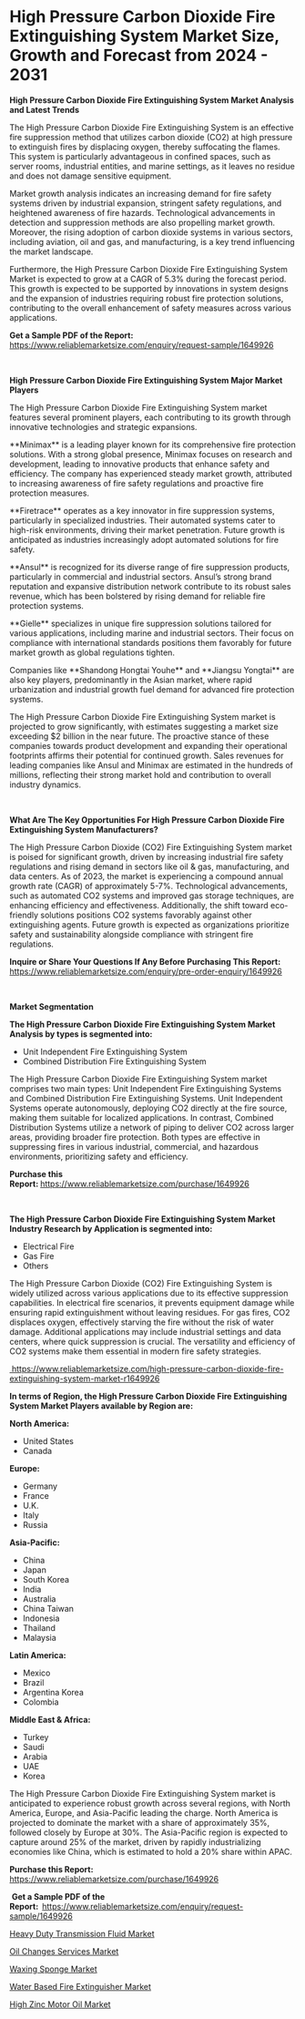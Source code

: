 <p><h1>High Pressure Carbon Dioxide Fire Extinguishing System Market Size, Growth and Forecast from 2024 - 2031</h1></p><p><strong>High Pressure Carbon Dioxide Fire Extinguishing System Market Analysis and Latest Trends</strong></p>
<p><p>The High Pressure Carbon Dioxide Fire Extinguishing System is an effective fire suppression method that utilizes carbon dioxide (CO2) at high pressure to extinguish fires by displacing oxygen, thereby suffocating the flames. This system is particularly advantageous in confined spaces, such as server rooms, industrial entities, and marine settings, as it leaves no residue and does not damage sensitive equipment. </p><p>Market growth analysis indicates an increasing demand for fire safety systems driven by industrial expansion, stringent safety regulations, and heightened awareness of fire hazards. Technological advancements in detection and suppression methods are also propelling market growth. Moreover, the rising adoption of carbon dioxide systems in various sectors, including aviation, oil and gas, and manufacturing, is a key trend influencing the market landscape.</p><p>Furthermore, the High Pressure Carbon Dioxide Fire Extinguishing System Market is expected to grow at a CAGR of 5.3% during the forecast period. This growth is expected to be supported by innovations in system designs and the expansion of industries requiring robust fire protection solutions, contributing to the overall enhancement of safety measures across various applications.</p></p>
<p><strong>Get a Sample PDF of the Report:&nbsp;</strong> <a href="https://www.reliablemarketsize.com/enquiry/request-sample/1649926?utm_campaign=1171&utm_medium=2&utm_source=Github&utm_content=ia&utm_term=26092024&utm_id=high-pressure-carbon-dioxide-fire-extinguishing-system">https://www.reliablemarketsize.com/enquiry/request-sample/1649926</a></p>
<p>&nbsp;</p>
<p><strong>High Pressure Carbon Dioxide Fire Extinguishing System Major Market Players</strong></p>
<p><p>The High Pressure Carbon Dioxide Fire Extinguishing System market features several prominent players, each contributing to its growth through innovative technologies and strategic expansions. </p><p>**Minimax** is a leading player known for its comprehensive fire protection solutions. With a strong global presence, Minimax focuses on research and development, leading to innovative products that enhance safety and efficiency. The company has experienced steady market growth, attributed to increasing awareness of fire safety regulations and proactive fire protection measures.</p><p>**Firetrace** operates as a key innovator in fire suppression systems, particularly in specialized industries. Their automated systems cater to high-risk environments, driving their market penetration. Future growth is anticipated as industries increasingly adopt automated solutions for fire safety.</p><p>**Ansul** is recognized for its diverse range of fire suppression products, particularly in commercial and industrial sectors. Ansul’s strong brand reputation and expansive distribution network contribute to its robust sales revenue, which has been bolstered by rising demand for reliable fire protection systems.</p><p>**Gielle** specializes in unique fire suppression solutions tailored for various applications, including marine and industrial sectors. Their focus on compliance with international standards positions them favorably for future market growth as global regulations tighten.</p><p>Companies like **Shandong Hongtai Youhe** and **Jiangsu Yongtai** are also key players, predominantly in the Asian market, where rapid urbanization and industrial growth fuel demand for advanced fire protection systems.</p><p>The High Pressure Carbon Dioxide Fire Extinguishing System market is projected to grow significantly, with estimates suggesting a market size exceeding $2 billion in the near future. The proactive stance of these companies towards product development and expanding their operational footprints affirms their potential for continued growth. Sales revenues for leading companies like Ansul and Minimax are estimated in the hundreds of millions, reflecting their strong market hold and contribution to overall industry dynamics.</p></p>
<p>&nbsp;</p>
<p><strong>What Are The Key Opportunities For High Pressure Carbon Dioxide Fire Extinguishing System Manufacturers?</strong></p>
<p><p>The High Pressure Carbon Dioxide (CO2) Fire Extinguishing System market is poised for significant growth, driven by increasing industrial fire safety regulations and rising demand in sectors like oil & gas, manufacturing, and data centers. As of 2023, the market is experiencing a compound annual growth rate (CAGR) of approximately 5-7%. Technological advancements, such as automated CO2 systems and improved gas storage techniques, are enhancing efficiency and effectiveness. Additionally, the shift toward eco-friendly solutions positions CO2 systems favorably against other extinguishing agents. Future growth is expected as organizations prioritize safety and sustainability alongside compliance with stringent fire regulations.</p></p>
<p><strong>Inquire or Share Your Questions If Any Before Purchasing This Report:</strong> <a href="https://www.reliablemarketsize.com/enquiry/pre-order-enquiry/1649926?utm_campaign=1171&utm_medium=2&utm_source=Github&utm_content=ia&utm_term=26092024&utm_id=high-pressure-carbon-dioxide-fire-extinguishing-system">https://www.reliablemarketsize.com/enquiry/pre-order-enquiry/1649926</a></p>
<p>&nbsp;</p>
<p><strong>Market Segmentation</strong></p>
<p><strong>The High Pressure Carbon Dioxide Fire Extinguishing System Market Analysis by types is segmented into:</strong></p>
<p><ul><li>Unit Independent Fire Extinguishing System</li><li>Combined Distribution Fire Extinguishing System</li></ul></p>
<p><p>The High Pressure Carbon Dioxide Fire Extinguishing System market comprises two main types: Unit Independent Fire Extinguishing Systems and Combined Distribution Fire Extinguishing Systems. Unit Independent Systems operate autonomously, deploying CO2 directly at the fire source, making them suitable for localized applications. In contrast, Combined Distribution Systems utilize a network of piping to deliver CO2 across larger areas, providing broader fire protection. Both types are effective in suppressing fires in various industrial, commercial, and hazardous environments, prioritizing safety and efficiency.</p></p>
<p><strong>Purchase this Report:&nbsp;</strong><a href="https://www.reliablemarketsize.com/purchase/1649926?utm_campaign=1171&utm_medium=2&utm_source=Github&utm_content=ia&utm_term=26092024&utm_id=high-pressure-carbon-dioxide-fire-extinguishing-system">https://www.reliablemarketsize.com/purchase/1649926</a></p>
<p>&nbsp;</p>
<p><strong>The High Pressure Carbon Dioxide Fire Extinguishing System Market Industry Research by Application is segmented into:</strong></p>
<p><ul><li>Electrical Fire</li><li>Gas Fire</li><li>Others</li></ul></p>
<p><p>The High Pressure Carbon Dioxide (CO2) Fire Extinguishing System is widely utilized across various applications due to its effective suppression capabilities. In electrical fire scenarios, it prevents equipment damage while ensuring rapid extinguishment without leaving residues. For gas fires, CO2 displaces oxygen, effectively starving the fire without the risk of water damage. Additional applications may include industrial settings and data centers, where quick suppression is crucial. The versatility and efficiency of CO2 systems make them essential in modern fire safety strategies.</p></p>
<p><a href="https://www.reliablemarketsize.com/high-pressure-carbon-dioxide-fire-extinguishing-system-market-r1649926?utm_campaign=1171&utm_medium=2&utm_source=Github&utm_content=ia&utm_term=26092024&utm_id=high-pressure-carbon-dioxide-fire-extinguishing-system">&nbsp;https://www.reliablemarketsize.com/high-pressure-carbon-dioxide-fire-extinguishing-system-market-r1649926</a></p>
<p><strong>In terms of Region, the High Pressure Carbon Dioxide Fire Extinguishing System Market Players available by Region are:</strong></p>
<p>
    <p> <strong> North America: </strong>
        <ul>
            <li>United States</li>
            <li>Canada</li>
        </ul>
        </p> 
    <p> <strong> Europe: </strong>
        <ul>
            <li>Germany</li>
            <li>France</li>
            <li>U.K.</li>
            <li>Italy</li>
            <li>Russia</li>
        </ul>
        </p> 
    <p> <strong> Asia-Pacific: </strong>
        <ul>
            <li>China</li>
            <li>Japan</li>
            <li>South Korea</li>
            <li>India</li>
            <li>Australia</li>
            <li>China Taiwan</li>
            <li>Indonesia</li>
            <li>Thailand</li>
            <li>Malaysia</li>
        </ul>
        </p> 
    <p> <strong> Latin America: </strong>
        <ul>
            <li>Mexico</li>
            <li>Brazil</li>
            <li>Argentina Korea</li>
            <li>Colombia</li>
        </ul>
        </p> 
    <p> <strong> Middle East & Africa: </strong>
        <ul>
            <li>Turkey</li>
            <li>Saudi</li>
            <li>Arabia</li>
            <li>UAE</li>
            <li>Korea</li>
        </ul>
    </p>
    </p>
<p><p>The High Pressure Carbon Dioxide Fire Extinguishing System market is anticipated to experience robust growth across several regions, with North America, Europe, and Asia-Pacific leading the charge. North America is projected to dominate the market with a share of approximately 35%, followed closely by Europe at 30%. The Asia-Pacific region is expected to capture around 25% of the market, driven by rapidly industrializing economies like China, which is estimated to hold a 20% share within APAC.</p></p>
<p><strong>Purchase this Report: </strong><a href="https://www.reliablemarketsize.com/purchase/1649926?utm_campaign=1171&utm_medium=2&utm_source=Github&utm_content=ia&utm_term=26092024&utm_id=high-pressure-carbon-dioxide-fire-extinguishing-system">https://www.reliablemarketsize.com/purchase/1649926</a></p>
<p>&nbsp;<strong>Get a Sample PDF of the Report:&nbsp;&nbsp;</strong><a href="https://www.reliablemarketsize.com/enquiry/request-sample/1649926?utm_campaign=1171&utm_medium=2&utm_source=Github&utm_content=ia&utm_term=26092024&utm_id=high-pressure-carbon-dioxide-fire-extinguishing-system">https://www.reliablemarketsize.com/enquiry/request-sample/1649926</a></p>
<p><strong></strong></p>
<p><p><a href="https://www.linkedin.com/pulse/navigating-global-heavy-duty-transmission-fluid-market-landscape-857ze?trackingId=Wzoug7yjRVuFXMa2N8c24w%3D%3D&utm_campaign=1171&utm_medium=2&utm_source=Github&utm_content=ia&utm_term=26092024&utm_id=high-pressure-carbon-dioxide-fire-extinguishing-system">Heavy Duty Transmission Fluid Market</a></p><p><a href="https://www.linkedin.com/pulse/global-oil-changes-services-market-trends-forecasts-strategic-0ylse?trackingId=q3GV%2BuUeSsO6ZKY7no2WRA%3D%3D&utm_campaign=1171&utm_medium=2&utm_source=Github&utm_content=ia&utm_term=26092024&utm_id=high-pressure-carbon-dioxide-fire-extinguishing-system">Oil Changes Services Market</a></p><p><a href="https://issuu.com/reportprime-2/docs/waxing-sponge-market-size-2030.pptx_625ad24a2f766f?utm_campaign=1171&utm_medium=2&utm_source=Github&utm_content=ia&utm_term=26092024&utm_id=high-pressure-carbon-dioxide-fire-extinguishing-system">Waxing Sponge Market</a></p><p><a href="https://issuu.com/reportprime-2/docs/water-based-fire-extinguisher-marke_6e10e679531e0f?utm_campaign=1171&utm_medium=2&utm_source=Github&utm_content=ia&utm_term=26092024&utm_id=high-pressure-carbon-dioxide-fire-extinguishing-system">Water Based Fire Extinguisher Market</a></p><p><a href="https://www.linkedin.com/pulse/market-insights-global-high-zinc-motor-oil-forecast-innovation-j22uf?trackingId=vNzL9G9IThWs%2BP3amfkqaQ%3D%3D&utm_campaign=1171&utm_medium=2&utm_source=Github&utm_content=ia&utm_term=26092024&utm_id=high-pressure-carbon-dioxide-fire-extinguishing-system">High Zinc Motor Oil Market</a></p></p>